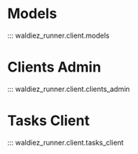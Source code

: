 
Models
======

::: waldiez_runner.client.models

Clients Admin
=============

::: waldiez_runner.client.clients_admin

Tasks Client
============

::: waldiez_runner.client.tasks_client
